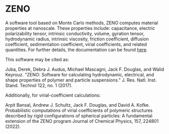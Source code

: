 # ZENO
A software tool based on Monte Carlo methods, ZENO computes material properties at nanoscale. These properties include: capacitance, electric polarizability tensor, intrinsic conductivity, volume, gyration tensor, hydrodynamic radius, intrinsic viscosity, friction coefficient, diffusion coefficient, sedimentation coefficient, virial coefficients, and related quantities. For further details, the documentation can be found [here](https://zeno.nist.gov). 

This software may be cited as:

Juba, Derek, Debra J. Audus, Michael Mascagni, Jack F. Douglas, and Walid Keyrouz. "ZENO: Software for calculating hydrodynamic, electrical, and shape properties of polymer and particle suspensions." J. Res. Natl. Inst. Stand. Technol 122, no. 1 (2017).

Additionally, for virial-coefficient calculations:

Arpit Bansal, Andrew J. Schultz, Jack F. Douglas, and David A. Kofke. Probabilistic computations of virial coefficients of polymeric structures described by rigid configurations of spherical particles: A fundamental extension of the ZENO program Journal of Chemical Physics, 157, 224801 (2022).
